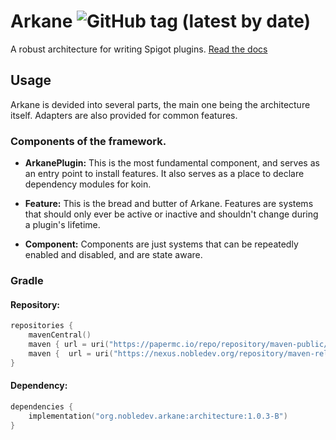 # Arkane ![GitHub tag (latest by date)](https://img.shields.io/github/v/tag/NobleDevelopment/Arkane?label=Latest&logo=GitHub&style=for-the-badge)
A robust architecture for writing Spigot plugins.
[Read the docs](http://nobledev.org/)
## Usage
Arkane is devided into several parts, the main one being the architecture itself. Adapters are also provided for common features.

### Components of the framework.
- **ArkanePlugin:** This is the most fundamental component, and serves as an entry point to install features. It also serves as a place to declare dependency modules for koin.

- **Feature:** This is the bread and butter of Arkane. Features are systems that should only ever be active or inactive and shouldn't change during a plugin's lifetime.

- **Component:** Components are just systems that can be repeatedly enabled and disabled, and are state aware.

### Gradle
#### Repository:
```kotlin
repositories {
    mavenCentral()
    maven { url = uri("https://papermc.io/repo/repository/maven-public/")}
    maven {  url = uri("https://nexus.nobledev.org/repository/maven-releases/")}
}
```

#### Dependency:
```kotlin
dependencies {
    implementation("org.nobledev.arkane:architecture:1.0.3-B")
}
```